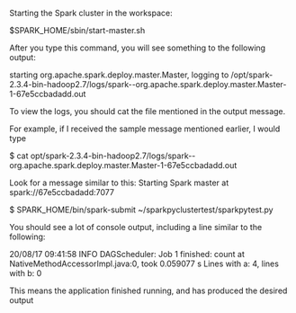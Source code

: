Starting the Spark cluster in the workspace:

$SPARK_HOME/sbin/start-master.sh

After you type this command, you will see something to the following output:

starting org.apache.spark.deploy.master.Master, logging to /opt/spark-2.3.4-bin-hadoop2.7/logs/spark--org.apache.spark.deploy.master.Master-1-67e5ccbadadd.out

To view the logs, you should cat the file mentioned in the output message.

For example, if I received the sample message mentioned earlier, I would type

$ cat opt/spark-2.3.4-bin-hadoop2.7/logs/spark--org.apache.spark.deploy.master.Master-1-67e5ccbadadd.out

Look for a message similar to this: Starting Spark master at spark://67e5ccbadadd:7077

$ SPARK_HOME/bin/spark-submit ~/sparkpyclustertest/sparkpytest.py

You should see a lot of console output, including a line similar to the following:

20/08/17 09:41:58 INFO DAGScheduler: Job 1 finished: count at NativeMethodAccessorImpl.java:0, took 0.059077 s
Lines with a: 4, lines with b: 0

This means the application finished running, and has produced the desired output